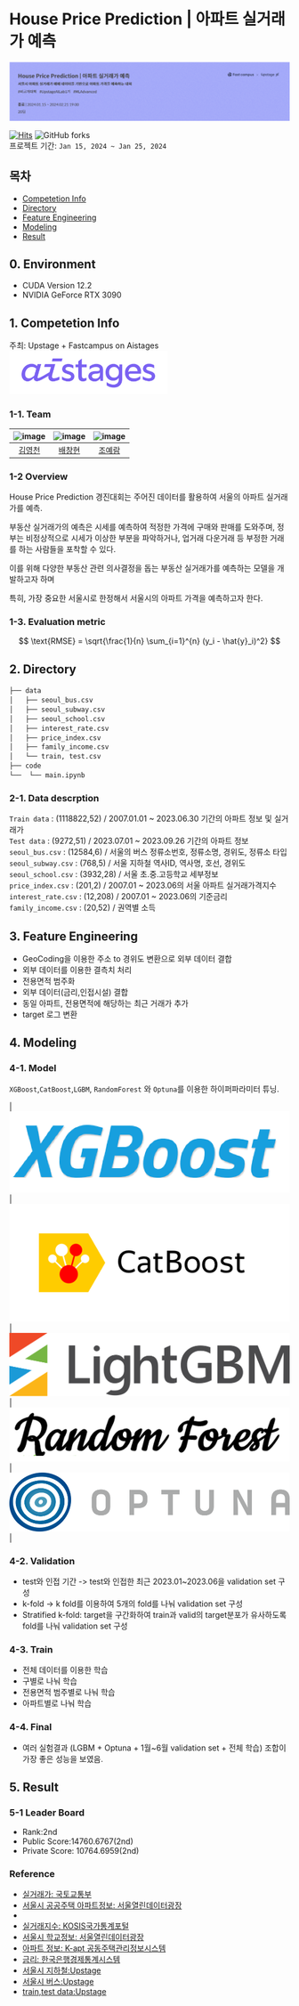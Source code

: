 # House Price Prediction | 아파트 실거래가 예측
![alt text](image/logo.png)

[![Hits](https://hits.seeyoufarm.com/api/count/incr/badge.svg?url=https%3A%2F%2Fgithub.com%2FBae-ChangHyun%2Fapart_price_predict&count_bg=%23003BE7&title_bg=%23555555&icon=github.svg&icon_color=%23E7E7E7&title=hits&edge_flat=false)](https://hits.seeyoufarm.com)
![GitHub forks](https://img.shields.io/github/forks/Bae-ChangHyun/apart_price_predict) <br>
프로젝트 기간: `Jan 15, 2024 ~ Jan 25, 2024`

## 목차
 - [Competetion Info](#1-competetion-info)
 - [Directory](#2-directory)
 - [Feature Engineering](#3-feature-engineering)
 - [Modeling](#4-modeling)
 - [Result](#5-result)

## 0. Environment
- CUDA Version 12.2 
- NVIDIA GeForce RTX 3090

## 1. Competetion Info

주최: Upstage + Fastcampus on Aistages
![aistages](image/aistage.png)

### 1-1. Team

|![image](https://github.com/UpstageAILab/upstage-cv-classification-cv5/assets/96022213/e7394268-0f94-4468-8cf5-3cf67e4edd07) | ![image](https://github.com/UpstageAILab/upstage-cv-classification-cv5/assets/96022213/9c75cbd9-f409-4fdd-a5c3-dec082ade3bf) | ![image](https://github.com/UpstageAILab/upstage-cv-classification-cv5/assets/96022213/48dd674c-ab93-48d1-9e05-e7e8e402597c) 
| :--------------------------------------------------------------: | :--------------------------------------------------------------: | :--------------------------------------------------------------: | 
|            [김영천](https://github.com/dudcjs2779)             |            [배창현](https://github.com/Bae-ChangHyun)             |                    [조예람](https://github.com/huB-ram)             |      

### 1-2 Overview

House Price Prediction 경진대회는 주어진 데이터를 활용하여 서울의 아파트 실거래가를 예측.

부동산 실거래가의 예측은 시세를 예측하여 적정한 가격에 구매와 판매를 도와주며, 정부는 비정상적으로 시세가 이상한 부분을 파악하거나, 업거래 다운거래 등 부정한 거래를 하는 사람들을 포착할 수 있다.

이를 위해 다양한 부동산 관련 의사결정을 돕는 부동산 실거래가를 예측하는 모델을 개발하고자 하며 

특히, 가장 중요한 서울시로 한정해서 서울시의 아파트 가격을 예측하고자 한다.

### 1-3. Evaluation metric

$$ \text{RMSE} = \sqrt{\frac{1}{n} \sum_{i=1}^{n} (y_i - \hat{y}_i)^2} $$

## 2. Directory

```bash
├── data                    
│   ├── seoul_bus.csv
│   ├── seoul_subway.csv
│   ├── seoul_school.csv
│   ├── interest_rate.csv
│   ├── price_index.csv
│   ├── family_income.csv
│   └── train, test.csv
├── code
└──  └── main.ipynb
```

### 2-1. Data descrption

`Train data`
: (1118822,52) / 2007.01.01 ~ 2023.06.30 기간의 아파트 정보 및 실거래가 <br>
`Test data`
: (9272,51) / 2023.07.01 ~ 2023.09.26 기간의 아파트 정보 <br>
`seoul_bus.csv`
: (12584,6) / 서울의 버스 정류소번호, 정류소명, 경위도, 정류소 타입 <br>
`seoul_subway.csv`
: (768,5) / 서울 지하철 역사ID, 역사명, 호선, 경위도 <br>
`seoul_school.csv`
: (3932,28) / 서울 초.중.고등학교 세부정보 <br>
`price_index.csv`
: (201,2) / 2007.01 ~ 2023.06의 서울 아파트 실거래가격지수 <br>
`interest_rate.csv`
: (12,208) / 2007.01 ~ 2023.06의 기준금리<br>
`family_income.csv`
: (20,52)  / 권역별 소득

## 3. Feature Engineering
- GeoCoding을 이용한 주소 to 경위도 변환으로 외부 데이터 결합
- 외부 데이터를 이용한 결측치 처리
- 전용면적 범주화 
- 외부 데이터(금리,인접시설) 결합
- 동일 아파트, 전용면적에 해당하는 최근 거래가 추가
- target 로그 변환

## 4. Modeling

### 4-1. Model
`XGBoost`,`CatBoost`,`LGBM`, `RandomForest` 와 `Optuna`를 이용한 하이퍼파라미터 튜닝.

| ![alt text](image/xgboost.png) | ![catboost](image/catboost.png) | ![LGBM](image/LGBM.png) | ![rf](image/randomforest.png) | ![optuna](image/optuna.png) |

### 4-2. Validation
- test와 인접 기간 -> test와 인접한 최근 2023.01~2023.06을 validation set 구성
- k-fold -> k fold를 이용하여 5개의 fold를 나눠 validation set 구성
- Stratified k-fold: target을 구간화하여 train과 valid의 target분포가 유사하도록 fold를 나눠 validation set 구성

### 4-3. Train
- 전체 데이터를 이용한 학습
- 구별로 나눠 학습
- 전용면적 범주별로 나눠 학습
- 아파트별로 나눠 학습

### 4-4. Final
- 여러 실험결과 (LGBM + Optuna + 1월~6월 validation set + 전체 학습) 조합이 가장 좋은 성능을 보였음.

## 5. Result

### 5-1 Leader Board
- Rank:2nd
- Public Score:14760.6767(2nd)
- Private Score: 10764.6959(2nd)

### Reference
- [실거래가: 국토교통부](https://www.kiep.go.kr/menu.es?mid=a10602010000)
- [서울시 공공주택 아파트정보: 서울열린데이터광장](https://data.seoul.go.kr/dataList/OA-15818/S/1/datasetView.do)
- [서울시 가구총소득: 서울열린데이터광장]: 서울열린데이터광장(https://data.seoul.go.kr/dataList/DT201013B022/S/2/datasetView.do)
- [실거래지수: KOSIS국가통계포털](https://kosis.kr/statHtml/statHtml.do?orgId=408&tblId=DT_KAB_11672_S1)
- [서울시 학교정보: 서울열린데이터광장](https://data.seoul.go.kr/dataList/OA-20502/S/1/datasetView.do)
- [아파트 정보: K-apt 공동주택관리정보시스템](https://www.k-apt.go.kr/board/boardList.do?board_type=03)
- [금리: 한국은행경제통계시스템](https://ecos.bok.or.kr/#/)
- [서울시 지하철:Upstage](https://www.upstage.ai/)
- [서울시 버스:Upstage](https://www.upstage.ai/)
- [train,test data:Upstage](https://www.upstage.ai/)
